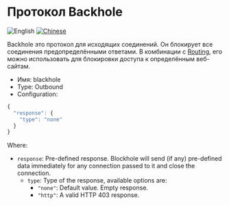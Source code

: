 # Протокол Backhole

![English](../../resources/englishc.svg) [![Chinese](../../resources/chinese.svg)](https://www.v2ray.com/chapter_02/protocols/blackhole.html)

Backhole это протокол для исходящих соединений. Он блокирует все соединения предопределёнными ответами. В комбинации с [Routing](../routing.md), его можно использовать для блокировки доступа к определённым веб-сайтам.

* Имя: blackhole
* Type: Outbound
* Configuration:

```javascript
{
  "response": {
    "type": "none"
  }
}
```

Where:

* `response`: Pre-defined response. Blockhole will send (if any) pre-defined data immediately for any connection passed to it and close the connection. 
  * `type`: Type of the response, available options are: 
    * `"none"`: Default value. Empty response.
    * `"http"`: A valid HTTP 403 response.